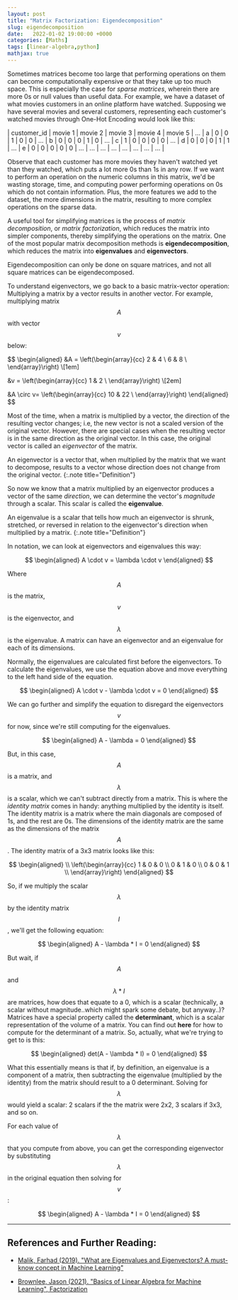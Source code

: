 ```yaml
---
layout: post
title: "Matrix Factorization: Eigendecomposition"
slug: eigendecomposition
date:   2022-01-02 19:00:00 +0000
categories: [Maths]
tags: [linear-algebra,python]
mathjax: true
---
```


Sometimes matrices become too large that performing operations on them can become computationally expensive or that they take up too much space. This is especially the case for *sparse matrices*, wherein there are more 0s or null values than useful data. For example, we have a dataset of what movies customers in an online platform have watched. Supposing we have several movies and several customers, representing each customer's watched movies through One-Hot Encoding would look like this:

| customer_id | movie 1 | movie 2 | movie 3 | movie 4 | movie 5 | ...
| a | 0 | 0 | 1 | 0 | 0 | ...
| b | 0 | 0 | 0 | 1 | 0 | ...
| c | 1 | 0 | 0 | 0 | 0 | ...
| d | 0 | 0 | 0 | 1 | 1 | ...
| e | 0 | 0 | 0 | 0 | 0 | ...
| ... | ... | ... | ... | ... | ... | ... |

Observe that each customer has more movies they haven't watched yet than they watched, which puts a lot more 0s than 1s in any row. If we want to perform an operation on the numeric columns in this matrix, we'd be wasting storage, time, and computing power performing operations on 0s which do not contain information. Plus, the more features we add to the dataset, the more dimensions in the matrix, resulting to more complex operations on the sparse data.

A useful tool for simplifying matrices is the process of *matrix decomposition*, or *matrix factorization*, which reduces the matrix into simpler components, thereby simplifying the operations on the matrix. One of the most popular matrix decomposition methods is **eigendecomposition**, which reduces the matrix into **eigenvalues** and **eigenvectors**.

Eigendecomposition can only be done on square matrices, and not all square matrices can be eigendecomposed.

To understand eigenvectors, we go back to a basic matrix-vector operation: Multiplying a matrix by a vector results in another vector. For example, multiplying matrix $$A$$ with vector $$v$$ below:

$$
\begin{aligned}
&A =
\left(\begin{array}{cc}
2 & 4 \\
6 & 8 \\
\end{array}\right)
\\[1em]

&v =
\left(\begin{array}{cc}
1 & 2 \\
\end{array}\right)
\\[2em]

&A \circ v=
\left(\begin{array}{cc}
10 & 22 \\
\end{array}\right)
\end{aligned}
$$

Most of the time, when a matrix is multiplied by a vector, the direction of the resulting vector changes; i.e, the new vector is not a scaled version of the original vector. However, there are special cases when the resulting vector is in the same direction as the original vector. In this case, the original vector is called an *eigenvector* of the matrix.

An eigenvector is a vector that, when multiplied by the matrix that we want to decompose, results to a vector whose direction does not change from the original vector.
{:.note title="Definition"}

So now we know that a matrix multiplied by an eigenvector produces a vector of the same *direction*, we can determine the vector's *magnitude* through a scalar. This scalar is called the **eigenvalue**.

An eigenvalue is a scalar that tells how much an eigenvector is shrunk, stretched, or reversed in relation to the eigenvector's direction when multiplied by a matrix.
{:.note title="Definition"}

In notation, we can look at eigenvectors and eigenvalues this way:

$$
\begin{aligned}
A \cdot v = \lambda \cdot v
\end{aligned}
$$

Where $$A$$ is the matrix, $$v$$ is the eigenvector, and $$\lambda$$ is the eigenvalue.
A matrix can have an eigenvector and an eigenvalue for each of its dimensions.

Normally, the eigenvalues are calculated first before the eigenvectors. To calculate the eigenvalues, we use the equation above and move everything to the left hand side of the equation.

$$
\begin{aligned}
A \cdot v - \lambda \cdot v = 0
\end{aligned}
$$

We can go further and simplify the equation to disregard the eigenvectors $$v$$ for now, since we're still computing for the eigenvalues.

$$
\begin{aligned}
A - \lambda = 0
\end{aligned}
$$

But, in this case, $$A$$ is a matrix, and $$\lambda$$ is a scalar, which we can't subtract directly from a matrix. This is where the *identity matrix* comes in handy: anything multiplied by the identity is itself. The identity matrix is a matrix where the main diagonals are composed of 1s, and the rest are 0s. The dimensions of the identity matrix are the same as the dimensions of the matrix $$A$$. The identity matrix of a 3x3 matrix looks like this:

$$
\begin{aligned} \\
\left(\begin{array}{cc}
1 & 0 & 0 \\
0 & 1 & 0 \\
0 & 0 & 1 \\
\end{array}\right)
\end{aligned}
$$

So, if we multiply the scalar $$\lambda$$ by the identity matrix $$I$$, we'll get the following equation:

$$
\begin{aligned}
A - \lambda * I = 0
\end{aligned}
$$

But wait, if $$A$$ and $$\lambda * I$$ are matrices, how does that equate to a 0, which is a scalar (technically, a scalar without magnitude..which might spark some debate, but anyway..)?
Matrices have a special property called the **determinant**, which is a scalar representation of the volume of a matrix. You can find out __here__ for how to compute for the determinant of a matrix. So, actually, what we're trying to get to is this:

$$
\begin{aligned}
det(A - \lambda * I) = 0
\end{aligned}
$$

What this essentially means is that if, by definition, an eigenvalue is a component of a matrix, then subtracting the eigenvalue (multiplied by the identity) from the matrix should result to a 0 determinant. Solving for $$\lambda$$ would yield a scalar: 2 scalars if the the matrix were 2x2, 3 scalars if 3x3, and so on.

For each value of $$\lambda$$ that you compute from above, you can get the corresponding eigenvector by substituting $$\lambda$$ in the original equation then solving for $$v$$:

$$
\begin{aligned}
A - \lambda * I = 0
\end{aligned}
$$

---

## References and Further Reading:
- [Malik, Farhad (2019). "What are Eigenvalues and Eigenvectors? A must-know concept in Machine Learning"](https://medium.com/fintechexplained/what-are-eigenvalues-and-eigenvectors-a-must-know-concept-for-machine-learning-80d0fd330e47)

- [Brownlee, Jason (2021). "Basics of Linear Algebra for Machine Learning", Factorization](https://machinelearningmastery.com/linear_algebra_for_machine_learning/)
